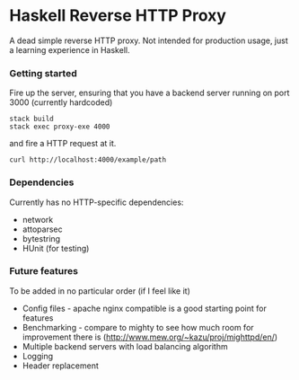 # Haskell Reverse HTTP Proxy

A dead simple reverse HTTP proxy. Not intended for production usage, just a learning experience in Haskell.

### Getting started

Fire up the server, ensuring that you have a backend server running on port 3000 (currently hardcoded)

```
stack build
stack exec proxy-exe 4000
```

and fire a HTTP request at it.

```
curl http://localhost:4000/example/path
```

### Dependencies

Currently has no HTTP-specific dependencies:

 - network
 - attoparsec
 - bytestring
 - HUnit (for testing)

### Future features

To be added in no particular order (if I feel like it)

 - Config files - apache nginx compatible is a good starting point for features
 - Benchmarking - compare to mighty to see how much room for improvement there is (http://www.mew.org/~kazu/proj/mighttpd/en/)
 - Multiple backend servers with load balancing algorithm
 - Logging
 - Header replacement
